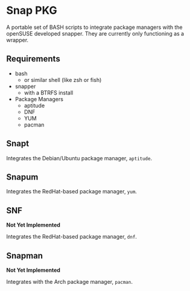 # Snap PKG
A portable set of BASH scripts to integrate package managers with the openSUSE developed snapper. They are currently only functioning as a wrapper.

## Requirements
* bash
	* or similar shell (like zsh or fish)
* snapper
	* with a BTRFS install
* Package Managers
	* aptitude
	* DNF
	* YUM
	* pacman


## Snapt
Integrates the Debian/Ubuntu package manager, `aptitude`.

## Snapum
Integrates the RedHat-based package manager, `yum`.

## SNF
<strong>Not Yet Implemented</strong>

Integrates the RedHat-based package manager, `dnf`.

## Snapman
<strong>Not Yet Implemented</strong>

Integrates with the Arch package manager, `pacman`.
